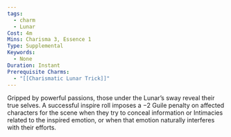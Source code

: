 ```yaml
---
tags:
  - charm
  - Lunar
Cost: 4m
Mins: Charisma 3, Essence 1
Type: Supplemental
Keywords:
  - None
Duration: Instant
Prerequisite Charms:
  - "[[Charismatic Lunar Trick]]"
---
```

Gripped by powerful passions, those under the Lunar’s sway reveal their true selves. A successful inspire roll imposes a −2 Guile penalty on affected characters for the scene when they try to conceal information or Intimacies related to the inspired emotion, or when that emotion naturally interferes with their efforts.